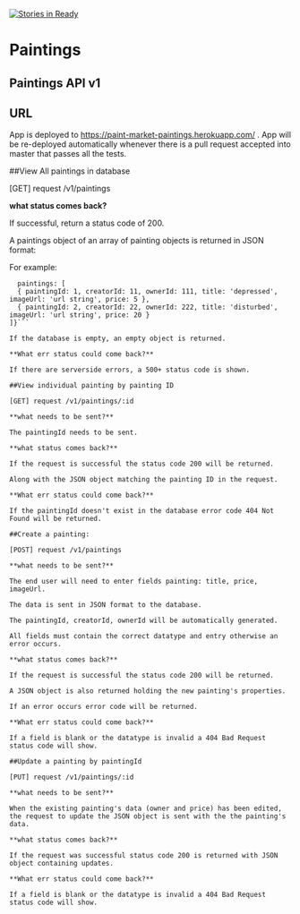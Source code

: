 [![Stories in Ready](https://badge.waffle.io/Paint-market/paintings.png?label=ready&title=Ready)](https://waffle.io/Paint-market/paintings)

# Paintings
## Paintings API  v1

## URL
App is deployed to https://paint-market-paintings.herokuapp.com/ . App will be re-deployed automatically whenever there is a pull request accepted into master that passes all the tests.

##View All paintings in database

[GET] request /v1/paintings

**what status comes back?**

If successful, return a status code of 200.

A paintings object of an array of painting objects is returned in JSON format:

For example:

```var paintings = {
  paintings: [
  { paintingId: 1, creatorId: 11, ownerId: 111, title: 'depressed', imageUrl: 'url string', price: 5 },
  { paintingId: 2, creatorId: 22, ownerId: 222, title: 'disturbed', imageUrl: 'url string', price: 20 }
]}```

If the database is empty, an empty object is returned.

**What err status could come back?**

If there are serverside errors, a 500+ status code is shown.

##View individual painting by painting ID

[GET] request /v1/paintings/:id

**what needs to be sent?**

The paintingId needs to be sent.

**what status comes back?**

If the request is successful the status code 200 will be returned.

Along with the JSON object matching the painting ID in the request.

**What err status could come back?**

If the paintingId doesn't exist in the database error code 404 Not Found will be returned.

##Create a painting:

[POST] request /v1/paintings

**what needs to be sent?**

The end user will need to enter fields painting: title, price, imageUrl.

The data is sent in JSON format to the database.

The paintingId, creatorId, ownerId will be automatically generated.

All fields must contain the correct datatype and entry otherwise an error occurs.

**what status comes back?**

If the request is successful the status code 200 will be returned.

A JSON object is also returned holding the new painting's properties.

If an error occurs error code will be returned.

**What err status could come back?**

If a field is blank or the datatype is invalid a 404 Bad Request status code will show.

##Update a painting by paintingId

[PUT] request /v1/paintings/:id

**what needs to be sent?**

When the existing painting's data (owner and price) has been edited, the request to update the JSON object is sent with the the painting's data.

**what status comes back?**

If the request was successful status code 200 is returned with JSON object containing updates.

**What err status could come back?**

If a field is blank or the datatype is invalid a 404 Bad Request status code will show.

